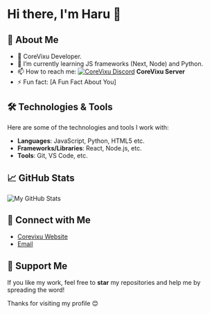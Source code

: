 # Hi there, I'm Haru 👋

## 🚀 About Me

- 🔭 CoreVixu Developer.
- 🌱 I’m currently learning JS frameworks (Next, Node) and Python.
- 📫 How to reach me: 
  [![CoreVixu Discord](https://cdn.discordapp.com/icons/1242816814048608256/1e5fdfd4f863fde128db7763fc6a7820.webp?size=20)](https://discord.gg/cscynMxKmm) **CoreVixu Server**
- ⚡ Fun fact: [A Fun Fact About You]

## 🛠️ Technologies & Tools

Here are some of the technologies and tools I work with:

- **Languages**: JavaScript, Python, HTML5 etc.
- **Frameworks/Libraries**: React, Node.js,  etc.
- **Tools**: Git, VS Code, etc.

## 📈 GitHub Stats

![My GitHub Stats](https://github-readme-stats.vercel.app/api?username=clashisharu&show_icons=true&hide_title=true&count_private=true&hide=prs&theme=radical)

## 🔗 Connect with Me

- [Corevixu Website](https://abd.arshad.pk)
- [Email](mailto:clashisharu@gmail.com)

## 💬 Support Me

If you like my work, feel free to **star** my repositories and help me by spreading the word!

Thanks for visiting my profile 😊

